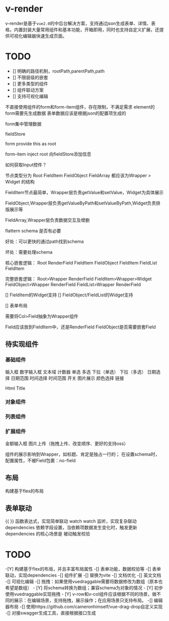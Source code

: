 # v-render

v-render是基于`vue2.0`的中后台解决方案，支持通过json生成表单、详情、表格，内置封装大量常用组件和基本功能，开箱即用，同时也支持自定义扩展，还提供可视化编辑器快速生成页面。

# TODO

- [] 明确的路径机制，rootPath,parentPath,path
- [] 不限层级的嵌套
- [] 更多类型的组件
- [] 组件联动方案
- [] 支持可视化编辑

不直接使用组件的form和form-item组件，存在限制，不满足需求
element的form需要先生成数据
表单数据应该是根据json的配置项生成的

form集中管理数据

fieldStore

form provide this as root

form-item inject root 向fieldStore添加信息

如何获取Input控件？


节点类型分为
Root
FieldItem
FieldObject
FieldArray
都应该为Wrapper > Widget 的结构

FieldItem节点最简单，Wrapper层负责getValue和setValue，Widget为具体展示

FieldObject,Wrapper层负责getValueByPath和setValueByPath,Widget负责排版展示等

FieldArray,Wrapper层负责数据交互及增删

flattern schema 是否有必要

好处：可以更快的通过path找到schema

坏处：需要处理schema

核心嵌套逻辑：
Root
  RenderField
    FieldItem
    FieldObject
      FieldItem
    FieldList
      FieldItem

完整嵌套逻辑：
Root>Wrapper
  RenderField
    FieldItem>Wrapper>Widget
    FieldObject>Wrapper
      RenderField
    FieldList>Wrapper
      RenderField

[] FieldItem的Widget支持
[] FieldObject/FieldList的Widget支持

[] 表单布局

需要将Col>Field抽象为Wrapper组件

Field应该放到FieldItem中，还是RenderField
FieldObject是否需要嵌套Field

## 待实现组件

### 基础组件
输入框
数字输入框
文本域
计数器
单选
多选
下拉（单选）
下拉（多选）
日期选择
日期范围
时间选择
时间范围
开关
图片展示
颜色选择
链接

Html
Title
### 对象组件

### 列表组件

### 扩展组件
金额输入框
图片上传（拖拽上传、改变顺序、更好的支持oss）



组件的展示影响到Wrapper，如标题、肯定是独占一行的；
在设置schema时，配置属性，不被Field包裹：no-field
## 布局

构建基于flex的布局

## 表单联动

{{ }} 函数表达式，实现简单联动
watch watch 监听，实现复杂联动
dependencies 依赖字段设置，当依赖项数据发生变化时，触发更新
  dependencies 的核心场景是 被动触发校验


# TODO

-[Y] 构建基于flex的布局，并且丰富布局属性
-[] 表单功能，数据校验等
-[] 表单联动，实现dependencies
-[] 组件扩展
-[] 替换为vite
  -[] 文档优化
  -[] 英文文档
-[] 可视化编辑
  -[] 拖拽：如果使用vuedraggable需要将数据修改为数组（原本也希望是数组）
    - [Y] 将schema转换为数组；兼容schema为对象的情况
    - [Y] 初步使用vuedraggable实现拖拽
    - [Y] v-row和v-col组件应该根据不同的场景，做不同的展示：在编辑场景，支持拖拽，展示操作；在应用场景只支持布局。
  -[] 编辑器布局
  -[] 使用https://github.com/cameronhimself/vue-drag-drop自定义实现
-[] 对接swagger生成工具，直接根据接口生成